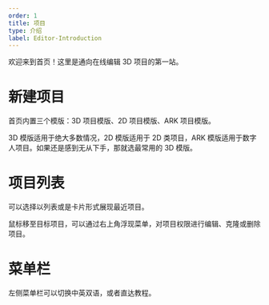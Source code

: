 ```yaml
---
order: 1
title: 项目
type: 介绍
label: Editor-Introduction
---
```


欢迎来到首页！这里是通向在线编辑 3D 项目的第一站。

# 新建项目

首页内置三个模版：3D 项目模版、2D 项目模版、ARK 项目模版。

3D 模版适用于绝大多数情况，2D 模版适用于 2D 类项目，ARK 模版适用于数字人项目。如果还是感到无从下手，那就选最常用的 3D 模版。

# 项目列表

可以选择以列表或是卡片形式展现最近项目。

鼠标移至目标项目，可以通过右上角浮现菜单，对项目权限进行编辑、克隆或删除项目。

# 菜单栏

左侧菜单栏可以切换中英双语，或者直达教程。
